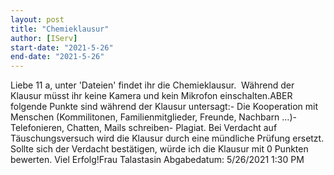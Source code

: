 ```yaml
---
layout: post
title: "Chemieklausur"
author: [IServ]
start-date: "2021-5-26"
end-date: "2021-5-26"
---
```

Liebe 11 a, unter 'Dateien' findet ihr die Chemieklausur.  Während der Klausur müsst ihr keine Kamera und kein Mikrofon einschalten.ABER folgende Punkte sind während der Klausur untersagt:- Die Kooperation mit Menschen (Kommilitonen, Familienmitglieder, Freunde, Nachbarn …)- Telefonieren, Chatten, Mails schreiben- Plagiat. Bei Verdacht auf Täuschungsversuch wird die Klausur durch eine mündliche Prüfung ersetzt. Sollte sich der Verdacht bestätigen, würde ich die Klausur mit 0 Punkten bewerten. Viel Erfolg!Frau Talastasin
Abgabedatum: 5/26/2021 1:30 PM